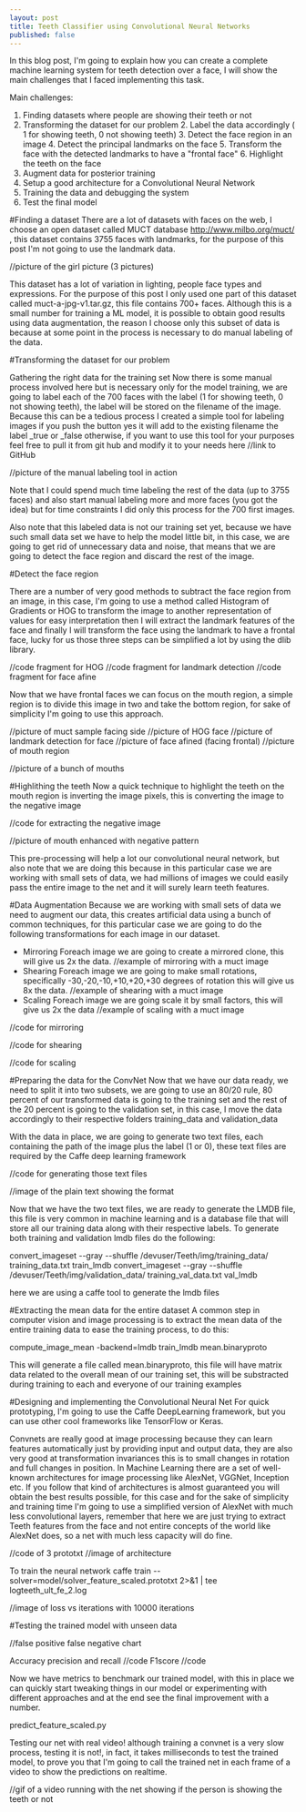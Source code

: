 ```yaml
---
layout: post
title: Teeth Classifier using Convolutional Neural Networks
published: false
---
```


In this blog post, I'm going to explain how you can create a complete machine learning system for teeth detection over a face, I will show the main challenges that I faced implementing this task.

Main challenges:
1. Finding datasets where people are showing their teeth or not
3. Transforming the dataset for our problem
    2. Label the data accordingly ( 1 for showing teeth, 0 not showing teeth)
    3. Detect the face region in an image
    4. Detect the principal landmarks on the face
    5. Transform the face with the detected landmarks to have a "frontal face"
    6. Highlight the teeth on the face
7. Augment data for posterior training
8. Setup a good architecture for a Convolutional Neural Network
9. Training the data and debugging the system
10. Test the final model

#Finding a dataset
There are a lot of datasets with faces on the web, I choose an open dataset called MUCT database http://www.milbo.org/muct/ , this dataset contains 3755 faces with landmarks, for the purpose of this post I'm not going to use the landmark data.

//picture of the girl picture (3 pictures)

This dataset has a lot of variation in lighting, people face types and expressions. For the purpose of this post I only used one part of this dataset called muct-a-jpg-v1.tar.gz, this file contains 700+ faces. Although this is a small number for training a ML model, it is possible to obtain good results using data augmentation, the reason I choose only this subset of data is because at some point in the process is necessary to do manual labeling of the data.

#Transforming the dataset for our problem

Gathering the right data for the training set
Now there is some manual process involved here but is necessary only for the model training, we are going to label each of the 700 faces with the label (1 for showing teeth, 0 not showing teeth), the label will be stored on the filename of the image. Because this can be a tedious process I created a simple tool for labeling images if you push the button yes it will add to the existing filename the label _true or _false otherwise, if you want to use this tool for your purposes feel free to pull it from git hub and modify it to your needs here //link to GitHub 

//picture of the manual labeling tool in action

Note that I could spend much time labeling the rest of the data (up to 3755 faces) and also start manual labeling more and more faces (you got the idea) but for time constraints I did only this process for the 700 first images.

Also note that this labeled data is not our training set yet, because we have such small data set we have to help the model little bit, in this case, we are going to get rid of unnecessary data and noise, that means that we are going to detect the face region and discard the rest of the image.

#Detect the face region

There are a number of very good methods to subtract the face region from an image, in this case, I'm going to use a method called Histogram of Gradients or HOG to transform the image to another representation of values for easy interpretation then I will extract the landmark features of the face and finally I will transform the face using the landmark to have a frontal face, lucky for us those three steps can be simplified a lot by using the dlib library.

//code fragment for HOG
//code fragment for landmark detection
//code fragment for face afine

Now that we have frontal faces we can focus on the mouth region, a simple region is to divide this image in two and take the bottom region, for sake of simplicity I'm going to use this approach.

//picture of muct sample facing side
//picture of HOG face
//picture of landmark detection for face
//picture of face afined (facing frontal)
//picture of mouth region 

//picture of a bunch of mouths

#Highlithing the teeth 
Now a quick technique to highlight the teeth on the mouth region is inverting the image pixels, this is converting the image to the negative image

//code for extracting the negative image

//picture of mouth enhanced with negative pattern

This pre-processing will help a lot our convolutional neural network, but also note that we are doing this because in this particular case we are working with small sets of data, we had millions of images we could easily pass the entire image to the net and it will surely learn teeth features.

#Data Augmentation
Because we are working with small sets of data we need to augment our data, this creates artificial data using a bunch of common techniques, for this particular case we are going to do the following transformations for each image in our dataset.

* Mirroring
Foreach image we are going to create a mirrored clone, this will give us 2x the data.
//example of mirroring with a muct image
* Shearing
Foreach image we are going to make small rotations, specifically -30,-20,-10,+10,+20,+30 degrees of rotation this will give us 8x the data.
//example of shearing with a muct image
* Scaling
Foreach image we are going scale it by small factors, this will give us 2x the data
//example of scaling with a muct image

//code for mirroring

//code for shearing

//code for scaling

#Preparing the data for the ConvNet
Now that we have our data ready, we need to split it into two subsets, we are going to use an 80/20 rule, 80 percent of our transformed data is going to the training set and the rest of the 20 percent is going to the validation set, in this case, I move the data accordingly to their respective folders training_data and validation_data

With the data in place, we are going to generate two text files, each containing the path of the image plus the label (1 or 0),  these text files are required by the Caffe deep learning framework

//code for generating those text files

//image of the plain text showing the format

Now that we have the two text files, we are ready to generate the LMDB file, this file is very common in machine learning and is a database file that will store all our training data along with their respective labels.
To generate both training and validation lmdb files do the following:

convert_imageset --gray --shuffle /devuser/Teeth/img/training_data/ training_data.txt train_lmdb
convert_imageset --gray --shuffle /devuser/Teeth/img/validation_data/ training_val_data.txt val_lmdb

here we are using a caffe tool to generate the lmdb files

#Extracting the mean data for the entire dataset
A common step in computer vision and image processing is to extract the mean data of the entire training data to ease the training process, to do this:

compute_image_mean -backend=lmdb train_lmdb mean.binaryproto

This will generate a file called mean.binaryproto, this file will have matrix data related to the overall mean of our training set, this will be substracted during training to each and everyone of our training examples

#Designing and implementing the Convolutional Neural Net
For quick prototyping, I'm going to use the Caffe DeepLearning framework, but you can use other cool frameworks like TensorFlow or Keras.

Convnets are really good at image processing because they can learn features automatically just by providing input and output data, they are also very good at transformation invariances this is to small changes in rotation and full changes in position.
In Machine Learning there are a set of well-known architectures for image processing like AlexNet, VGGNet, Inception etc. If you follow that kind of architectures is almost guaranteed you will obtain the best results possible, for this case and for the sake of simplicity and training time I'm going to use a simplified version of AlexNet with much less convolutional layers, remember that here we are just trying to extract Teeth features from the face and not entire concepts of the world like AlexNet does, so a net with much less capacity will do fine.

//code of 3 prototxt
//image of architecture

To train the neural network
caffe train --solver=model/solver_feature_scaled.prototxt 2>&1 | tee logteeth_ult_fe_2.log


//image of loss vs iterations with 10000 iterations

#Testing the trained model with unseen data

//false positive false negative chart

Accuracy precision and recall
//code
F1score
//code

Now we have metrics to benchmark our trained model, with this in place we can quickly start tweaking things in our model or experimenting with different approaches and at the end see the final improvement with a number.


predict_feature_scaled.py



Testing our net with real video!
although training a convnet is a very slow process, testing it is not!, in fact, it takes milliseconds to test the trained model, to prove you that I'm going to call the trained net in each frame of a video to show the predictions on realtime.

//gif of a video running with the net showing if the person is showing the teeth or not
